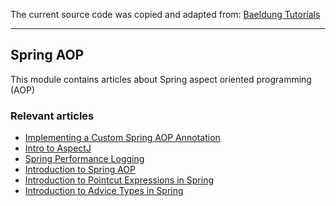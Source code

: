 The current source code was copied and adapted from:
[Baeldung Tutorials](https://github.com/eugenp/tutorials/tree/master/spring-aop) 

---
## Spring AOP

This module contains articles about Spring aspect oriented programming (AOP)

### Relevant articles
- [Implementing a Custom Spring AOP Annotation](https://www.baeldung.com/spring-aop-annotation)
- [Intro to AspectJ](https://www.baeldung.com/aspectj)
- [Spring Performance Logging](https://www.baeldung.com/spring-performance-logging)
- [Introduction to Spring AOP](https://www.baeldung.com/spring-aop)
- [Introduction to Pointcut Expressions in Spring](https://www.baeldung.com/spring-aop-pointcut-tutorial)
- [Introduction to Advice Types in Spring](https://www.baeldung.com/spring-aop-advice-tutorial)
